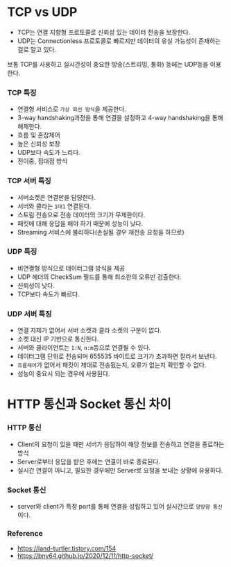 # TCP vs UDP

- TCP는 연결 지향형 프로토콜로 신뢰성 있는 데이터 전송을 보장한다.
- UDP는 Connectionless 프로토콜로 빠르지만 데이터의 유실 가능성이 존재하는 걸로 알고 있다.

보통 TCP를 사용하고 실시간성이 중요한 방송(스트리밍, 통화) 등에는 UDP등을 이용한다.

### TCP 특징

- 연결형 서비스로 `가상 회선 방식`을 제공한다.
- 3-way handshaking과정을 통해 연결을 설정하고 4-way handshaking을 통해 해제한다.
- 흐름 및 혼잡제어
- 높은 신뢰성 보장
- UDP보다 속도가 느리다.
- 전이중, 점대점 방식

### TCP 서버 특징

- 서버소켓은 연결만을 담당한다.
- 서버와 클라는 `1대1` 연결된다.
- 스트림 전송으로 전송 데이터의 크기가 무제한이다.
- 패킷에 대해 응답을 해야 하기 때문에 성능이 낮다.
- Streaming 서비스에 불리하다(손실될 경우 재전송 요청을 하므로)

### UDP 특징

- 비연결형 방식으로 데이터그램 방식을 제공
- UDP 헤더의 CheckSum 필드를 통해 최소한의 오류만 검출한다.
- 신뢰성이 낮다.
- TCP보다 속도가 빠르다.

### UDP 서버 특징

- 연결 자체가 없어서 서버 소켓과 클라 소켓의 구분이 없다.
- 소켓 대신 IP 기반으로 통신한다.
- 서버와 클라이언트는 `1:N`, `n:m`등으로 연결될 수 있다.
- 데이터그램 단위로 전송되며 655535 바이트로 크기가 초과하면 잘라서 보낸다.
- `흐름제어`가 없어서 패킷이 제대로 전송됬는지, 오류가 없는지 확인할 수 없다.
- 성능이 중요시 되는 경우에 사용된다.

# HTTP 통신과 Socket 통신 차이

### HTTP 통신

- Client의 요청이 있을 때만 서버가 응답하여 해당 정보를 전송하고 연결을 종료하는 방식
- Server로부터 응답을 받은 후에는 연결이 바로 종료된다.
- 실시간 연결이 아니고, 필요한 경우에만 Server로 요청을 보내는 상황에 유용하다.

### Socket 통신

- server와 client가 특정 port를 통해 연결을 성립하고 있어 실시간으로 `양방향 통신`이다.

### Reference

- https://land-turtler.tistory.com/154
- https://bny64.github.io/2020/12/11/http-socket/
